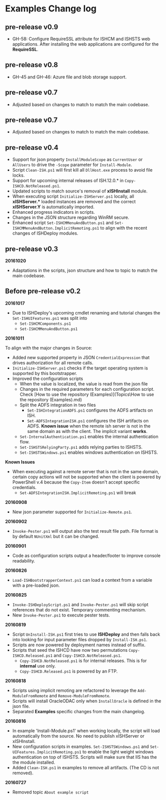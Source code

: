 # Examples Change log

## pre-release v0.9

- GH-58: Configure RequireSSL attribute for ISHCM and ISHSTS web applications. After installing the web applications are configured for the **RequireSSL**.

## pre-release v0.8

- GH-45 and GH-46: Azure file and blob storage support.

## pre-release v0.7

- Adjusted based on changes to match to match the main codebase.

## pre-release v0.7

- Adjusted based on changes to match to match the main codebase.

## pre-release v0.4

- Support for json property `InstallModuleScope` as `CurrentUser` or `AllUsers` to drive the `-Scope` parameter for `Install-Module`. 
- Script `Clean-ISH.ps1` will first kill all `DllHost.exe` process to avoid file locks.
- Support for upcoming internal releases of ISH.12.0.* in `Copy-ISHCD.NotReleased.ps1`.
- Updated scripts to match source's removal of **xISHInstall** module.  
- When executing script `Initialize-ISHServer.ps1` locally, all **xISHServer.\*** loaded instances are removed and the correct **xISHServer.Y** is automatically imported.
- Enhanced progress indicators in scripts.
- Changes in the JSON structure regarding WinRM secure.
- Enhanced script `Set-ISHCMMenuAndButton.ps1` and `Set-ISHCMMenuAndButton.ImplicitRemoting.ps1` to align with the recent changes of ISHDeploy modules.

## pre-release v0.3

**20161020**

- Adaptations in the scripts, json structure and how to topic to match the main codebase. 
  
## Before pre-release v0.2

**20161017**

- Due to ISHDeploy's upcoming cmdlet renaming and tutorial changes the `Set-ISHUIFeatures.ps1` was split into
  - `Set-ISHCMComponents.ps1`
  - `Set-ISHCMMenuAndButton.ps1`

**20161011**

To align with the major changes in Source:

- Added new supported property in JSON `CredentialExpression` that drives authorization for all remote calls.
- `Initialize-ISHServer.ps1` checks if the target operating system is supported by this bootstrapper.
- Improved the configuration scripts
  - When the value is localized, the value is read from the json file
  - Changes in the required parameters for each configuration script. Check [How to use the repository (Examples)](Topics\How to use the repository (Examples).md)
  - Split the ADFS integration in two files 
    - `Set-ISHIntegrationADFS.ps1` configures the ADFS artifacts on ISH.
    - `Set-ADFSIntegrationISH.ps1` configures the ISH artifacts on ADFS. **Known issue** when the remote ish server is not in the same domain as with the client. The implicit variant **works**.
  - `Set-InternalAuthentication.ps1` enables the internal authentication flow.
  - `Set-ISHSTSRelyingParty.ps1` adds relying parties to ISHSTS.
  - `Set-ISHSTSWindows.ps1` enables windows authentication on ISHSTS.

**Known Issues**

- When executing against a remote server that is not in the same domain, certain copy actions will not be supported when the client is powered by PowerShell v.4 because the `Copy-Item` doesn't accept specific credentials. 
  - `Set-ADFSIntegrationISH.ImplicitRemoting.ps1` will break
  
  
**20160908**

- New json parameter supported for `Initialize-Remote.ps1`.

**20160902**

- `Invoke-Pester.ps1` will output also the test result file path. File format is by default `NUnitXml` but it can be changed.

**20160901**

- Code as configuration scripts output a header/footer to improve console readability.

**20160826**

- `Load-ISHBootstrapperContext.ps1` can load a context from a variable with a pre-loaded json.

**20160825**

- `Invoke-ISHDeployScript.ps1` and `Invoke-Pester.ps1` will skip script references that do not exist. Temporary commenting mechanism.
- New `Invoke-Pester.ps1` to execute pester tests.

**20160819**

- Script `UnInstall-ISH.ps1` first tries to use **ISHDeploy** and then falls back into looking for input parameter files dropped by  `Install-ISH.ps1`.
- Scripts are now powered by deployment names instead of suffix.
- Scripts that seed the ISHCD have now two permutations `Copy-ISHCD.Released.ps1` and `Copy-ISHCD.NotReleased.ps1`.
  - `Copy-ISHCD.NotReleased.ps1` is for internal releases. This is for **internal** use only.
  - `Copy-ISHCD.Released.ps1` is powered by an FTP. 

**20160818**

- Scripts using implicit remoting are refactored to leverage the `Add-ModuleFromRemote` and `Remove-ModuleFromRemote`.
- Scripts will install OracleODAC only when `InstallOracle` is defined in the json file.
- Separated **Examples** specific changes from the main changelog.  

**20160816**

- In example 'Install-Module.ps1' when working locally, the script will load automatically from the source. No need to publish xISHServer or xISHInstall.
- New configuration scripts in examples. `Set-ISHSTSWindows.ps1` and `Set-UIFeatures.ImplicitRemoting.ps1` to enable the light weight windows authentication on top of ISHSTS. Scripts will make sure that IIS has the the module installed.
- Added `Clean-ISH.ps1` in examples to remove all artifacts. (The CD is not removed).

**20160727**

- Removed topic `About example script`
